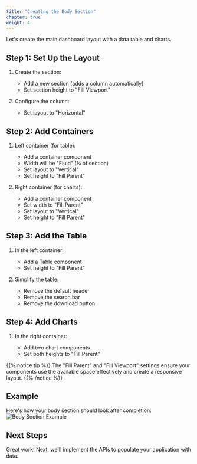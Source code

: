 ```yaml
---
title: "Creating the Body Section"
chapter: true
weight: 4
---
```


Let's create the main dashboard layout with a data table and charts.

## Step 1: Set Up the Layout

1. Create the section:

   - Add a new section (adds a column automatically)
   - Set section height to "Fill Viewport"

2. Configure the column:

   - Set layout to "Horizontal"


## Step 2: Add Containers

1. Left container (for table):

   - Add a container component
   - Width will be "Fluid" (¾ of section)
   - Set layout to "Vertical"
   - Set height to "Fill Parent"

2. Right container (for charts):

   - Add a container component
   - Set width to "Fill Parent"
   - Set layout to "Vertical"
   - Set height to "Fill Parent"


## Step 3: Add the Table

1. In the left container:

   - Add a Table component
   - Set height to "Fill Parent"

2. Simplify the table:

   - Remove the default header
   - Remove the search bar
   - Remove the download button


## Step 4: Add Charts

1. In the right container:

   - Add two chart components
   - Set both heights to "Fill Parent"

{{% notice tip %}}
The "Fill Parent" and "Fill Viewport" settings ensure your components use the available space effectively and create a responsive layout.
{{% /notice %}}

## Example

Here's how your body section should look after completion:
![Body Section Example](/images/gifs/body-section-example.gif)

## Next Steps

Great work! Next, we'll implement the APIs to populate your application with data.
